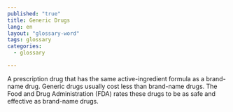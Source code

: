 ```yaml
---
published: "true"
title: Generic Drugs
lang: en
layout: "glossary-word"
tags: glossary
categories: 
  - glossary

---
```


A prescription drug that has the same active-ingredient formula as a brand-name drug. Generic drugs usually cost less than brand-name drugs. The Food and Drug Administration (FDA) rates these drugs to be as safe and effective as brand-name drugs.
